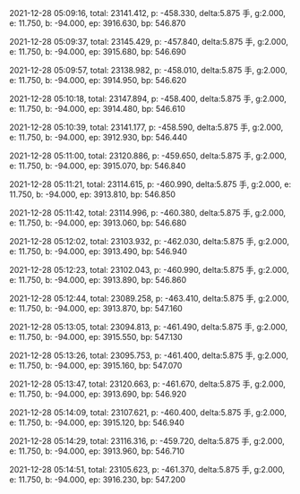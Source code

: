 2021-12-28 05:09:16, total: 23141.412, p: -458.330, delta:5.875 手, g:2.000, e: 11.750, b: -94.000, ep: 3916.630, bp: 546.870

2021-12-28 05:09:37, total: 23145.429, p: -457.840, delta:5.875 手, g:2.000, e: 11.750, b: -94.000, ep: 3915.680, bp: 546.690

2021-12-28 05:09:57, total: 23138.982, p: -458.010, delta:5.875 手, g:2.000, e: 11.750, b: -94.000, ep: 3914.950, bp: 546.620

2021-12-28 05:10:18, total: 23147.894, p: -458.400, delta:5.875 手, g:2.000, e: 11.750, b: -94.000, ep: 3914.480, bp: 546.610

2021-12-28 05:10:39, total: 23141.177, p: -458.590, delta:5.875 手, g:2.000, e: 11.750, b: -94.000, ep: 3912.930, bp: 546.440

2021-12-28 05:11:00, total: 23120.886, p: -459.650, delta:5.875 手, g:2.000, e: 11.750, b: -94.000, ep: 3915.070, bp: 546.840

2021-12-28 05:11:21, total: 23114.615, p: -460.990, delta:5.875 手, g:2.000, e: 11.750, b: -94.000, ep: 3913.810, bp: 546.850

2021-12-28 05:11:42, total: 23114.996, p: -460.380, delta:5.875 手, g:2.000, e: 11.750, b: -94.000, ep: 3913.060, bp: 546.680

2021-12-28 05:12:02, total: 23103.932, p: -462.030, delta:5.875 手, g:2.000, e: 11.750, b: -94.000, ep: 3913.490, bp: 546.940

2021-12-28 05:12:23, total: 23102.043, p: -460.990, delta:5.875 手, g:2.000, e: 11.750, b: -94.000, ep: 3913.890, bp: 546.860

2021-12-28 05:12:44, total: 23089.258, p: -463.410, delta:5.875 手, g:2.000, e: 11.750, b: -94.000, ep: 3913.870, bp: 547.160

2021-12-28 05:13:05, total: 23094.813, p: -461.490, delta:5.875 手, g:2.000, e: 11.750, b: -94.000, ep: 3915.550, bp: 547.130

2021-12-28 05:13:26, total: 23095.753, p: -461.400, delta:5.875 手, g:2.000, e: 11.750, b: -94.000, ep: 3915.160, bp: 547.070

2021-12-28 05:13:47, total: 23120.663, p: -461.670, delta:5.875 手, g:2.000, e: 11.750, b: -94.000, ep: 3913.690, bp: 546.920

2021-12-28 05:14:09, total: 23107.621, p: -460.400, delta:5.875 手, g:2.000, e: 11.750, b: -94.000, ep: 3915.120, bp: 546.940

2021-12-28 05:14:29, total: 23116.316, p: -459.720, delta:5.875 手, g:2.000, e: 11.750, b: -94.000, ep: 3913.960, bp: 546.710

2021-12-28 05:14:51, total: 23105.623, p: -461.370, delta:5.875 手, g:2.000, e: 11.750, b: -94.000, ep: 3916.230, bp: 547.200